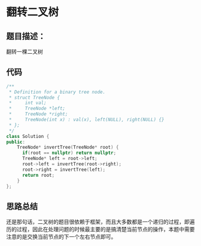# 翻转二叉树

## 题目描述：

翻转一棵二叉树

## 代码

```c++
/**
 * Definition for a binary tree node.
 * struct TreeNode {
 *     int val;
 *     TreeNode *left;
 *     TreeNode *right;
 *     TreeNode(int x) : val(x), left(NULL), right(NULL) {}
 * };
 */
class Solution {
public:
    TreeNode* invertTree(TreeNode* root) {
      if(root == nullptr) return nullptr;
      TreeNode* left = root->left;
      root->left = invertTree(root->right);
      root->right = invertTree(left);
      return root;
    }
};
```

## 思路总结

还是那句话，二叉树的题目很依赖于框架，而且大多数都是一个递归的过程，即遍历的过程，因此在处理问题的时候最主要的是搞清楚当前节点的操作，本题中需要注意的是交换当前节点的下一个左右节点即可。